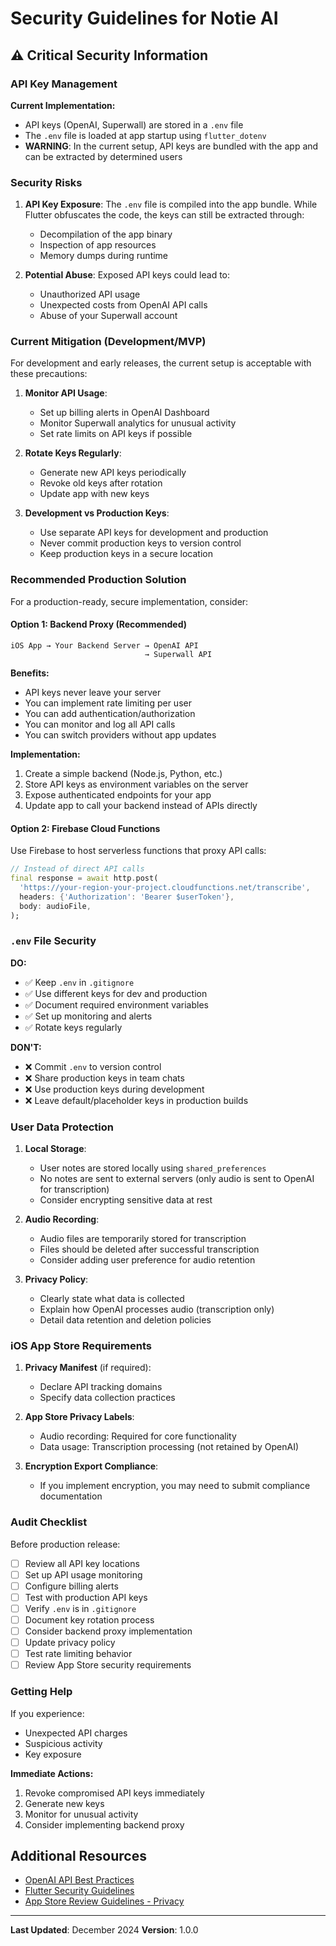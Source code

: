 # Security Guidelines for Notie AI

## ⚠️ Critical Security Information

### API Key Management

**Current Implementation:**
- API keys (OpenAI, Superwall) are stored in a `.env` file
- The `.env` file is loaded at app startup using `flutter_dotenv`
- **WARNING**: In the current setup, API keys are bundled with the app and can be extracted by determined users

### Security Risks

1. **API Key Exposure**: The `.env` file is compiled into the app bundle. While Flutter obfuscates the code, the keys can still be extracted through:
   - Decompilation of the app binary
   - Inspection of app resources
   - Memory dumps during runtime

2. **Potential Abuse**: Exposed API keys could lead to:
   - Unauthorized API usage
   - Unexpected costs from OpenAI API calls
   - Abuse of your Superwall account

### Current Mitigation (Development/MVP)

For development and early releases, the current setup is acceptable with these precautions:

1. **Monitor API Usage**: 
   - Set up billing alerts in OpenAI Dashboard
   - Monitor Superwall analytics for unusual activity
   - Set rate limits on API keys if possible

2. **Rotate Keys Regularly**:
   - Generate new API keys periodically
   - Revoke old keys after rotation
   - Update app with new keys

3. **Development vs Production Keys**:
   - Use separate API keys for development and production
   - Never commit production keys to version control
   - Keep production keys in a secure location

### Recommended Production Solution

For a production-ready, secure implementation, consider:

#### Option 1: Backend Proxy (Recommended)
```
iOS App → Your Backend Server → OpenAI API
                              → Superwall API
```

**Benefits:**
- API keys never leave your server
- You can implement rate limiting per user
- You can add authentication/authorization
- You can monitor and log all API calls
- You can switch providers without app updates

**Implementation:**
1. Create a simple backend (Node.js, Python, etc.)
2. Store API keys as environment variables on the server
3. Expose authenticated endpoints for your app
4. Update app to call your backend instead of APIs directly

#### Option 2: Firebase Cloud Functions

Use Firebase to host serverless functions that proxy API calls:

```dart
// Instead of direct API calls
final response = await http.post(
  'https://your-region-your-project.cloudfunctions.net/transcribe',
  headers: {'Authorization': 'Bearer $userToken'},
  body: audioFile,
);
```

### `.env` File Security

**DO:**
- ✅ Keep `.env` in `.gitignore`
- ✅ Use different keys for dev and production
- ✅ Document required environment variables
- ✅ Set up monitoring and alerts
- ✅ Rotate keys regularly

**DON'T:**
- ❌ Commit `.env` to version control
- ❌ Share production keys in team chats
- ❌ Use production keys during development
- ❌ Leave default/placeholder keys in production builds

### User Data Protection

1. **Local Storage**:
   - User notes are stored locally using `shared_preferences`
   - No notes are sent to external servers (only audio is sent to OpenAI for transcription)
   - Consider encrypting sensitive data at rest

2. **Audio Recording**:
   - Audio files are temporarily stored for transcription
   - Files should be deleted after successful transcription
   - Consider adding user preference for audio retention

3. **Privacy Policy**:
   - Clearly state what data is collected
   - Explain how OpenAI processes audio (transcription only)
   - Detail data retention and deletion policies

### iOS App Store Requirements

1. **Privacy Manifest** (if required):
   - Declare API tracking domains
   - Specify data collection practices

2. **App Store Privacy Labels**:
   - Audio recording: Required for core functionality
   - Data usage: Transcription processing (not retained by OpenAI)

3. **Encryption Export Compliance**:
   - If you implement encryption, you may need to submit compliance documentation

### Audit Checklist

Before production release:

- [ ] Review all API key locations
- [ ] Set up API usage monitoring
- [ ] Configure billing alerts
- [ ] Test with production API keys
- [ ] Verify `.env` is in `.gitignore`
- [ ] Document key rotation process
- [ ] Consider backend proxy implementation
- [ ] Update privacy policy
- [ ] Test rate limiting behavior
- [ ] Review App Store security requirements

### Getting Help

If you experience:
- Unexpected API charges
- Suspicious activity
- Key exposure

**Immediate Actions:**
1. Revoke compromised API keys immediately
2. Generate new keys
3. Monitor for unusual activity
4. Consider implementing backend proxy

## Additional Resources

- [OpenAI API Best Practices](https://platform.openai.com/docs/guides/safety-best-practices)
- [Flutter Security Guidelines](https://docs.flutter.dev/security)
- [App Store Review Guidelines - Privacy](https://developer.apple.com/app-store/review/guidelines/#privacy)

---

**Last Updated**: December 2024
**Version**: 1.0.0

